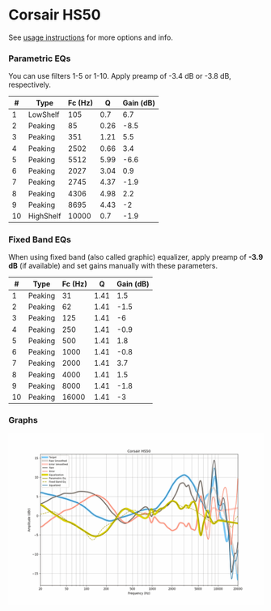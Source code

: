 # Corsair HS50
See [usage instructions](https://github.com/jaakkopasanen/AutoEq#usage) for more options and info.

### Parametric EQs
You can use filters 1-5 or 1-10. Apply preamp of -3.4 dB or -3.8 dB, respectively.

|   # | Type      |   Fc (Hz) |    Q |   Gain (dB) |
|-----|-----------|-----------|------|-------------|
|   1 | LowShelf  |       105 | 0.7  |         6.7 |
|   2 | Peaking   |        85 | 0.26 |        -8.5 |
|   3 | Peaking   |       351 | 1.21 |         5.5 |
|   4 | Peaking   |      2502 | 0.66 |         3.4 |
|   5 | Peaking   |      5512 | 5.99 |        -6.6 |
|   6 | Peaking   |      2027 | 3.04 |         0.9 |
|   7 | Peaking   |      2745 | 4.37 |        -1.9 |
|   8 | Peaking   |      4306 | 4.98 |         2.2 |
|   9 | Peaking   |      8695 | 4.43 |        -2   |
|  10 | HighShelf |     10000 | 0.7  |        -1.9 |

### Fixed Band EQs
When using fixed band (also called graphic) equalizer, apply preamp of **-3.9 dB** (if available) and set gains manually with these parameters.

|   # | Type    |   Fc (Hz) |    Q |   Gain (dB) |
|-----|---------|-----------|------|-------------|
|   1 | Peaking |        31 | 1.41 |         1.5 |
|   2 | Peaking |        62 | 1.41 |        -1.5 |
|   3 | Peaking |       125 | 1.41 |        -6   |
|   4 | Peaking |       250 | 1.41 |        -0.9 |
|   5 | Peaking |       500 | 1.41 |         1.8 |
|   6 | Peaking |      1000 | 1.41 |        -0.8 |
|   7 | Peaking |      2000 | 1.41 |         3.7 |
|   8 | Peaking |      4000 | 1.41 |         1.5 |
|   9 | Peaking |      8000 | 1.41 |        -1.8 |
|  10 | Peaking |     16000 | 1.41 |        -3   |

### Graphs
![](./Corsair%20HS50.png)
